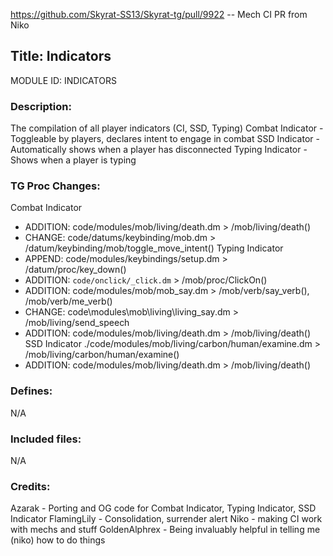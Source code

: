 https://github.com/Skyrat-SS13/Skyrat-tg/pull/9922 -- Mech CI PR from Niko

## Title: Indicators

MODULE ID: INDICATORS

### Description:

The compilation of all player indicators (CI, SSD, Typing)
Combat Indicator - Toggleable by players, declares intent to engage in combat
SSD Indicator - Automatically shows when a player has disconnected
Typing Indicator - Shows when a player is typing

### TG Proc Changes:

Combat Indicator

- ADDITION: code/modules/mob/living/death.dm > /mob/living/death()
- CHANGE: code/datums/keybinding/mob.dm > /datum/keybinding/mob/toggle_move_intent()
  Typing Indicator
- APPEND: code/modules/keybindings/setup.dm > /datum/proc/key_down()
- ADDITION: `code/onclick/_click.dm` > /mob/proc/ClickOn()
- ADDITION: code/modules/mob/mob_say.dm > /mob/verb/say_verb(), /mob/verb/me_verb()
- CHANGE: code\modules\mob\living\living_say.dm > /mob/living/send_speech
- ADDITION: code/modules/mob/living/death.dm > /mob/living/death()
  SSD Indicator
  ./code/modules/mob/living/carbon/human/examine.dm > /mob/living/carbon/human/examine()
- ADDITION: code/modules/mob/living/death.dm > /mob/living/death()

### Defines:

N/A

### Included files:

N/A

### Credits:

Azarak - Porting and OG code for Combat Indicator, Typing Indicator, SSD Indicator
FlamingLily - Consolidation, surrender alert
Niko - making CI work with mechs and stuff
GoldenAlphrex - Being invaluably helpful in telling me (niko) how to do things

